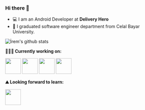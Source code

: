 ### Hi there 👋

- 💻 I am an Android Developer at **Delivery Hero**
- 📒 I graduated software engineer department from Celal Bayar University.

![İrem's github stats](https://github-readme-stats.vercel.app/api?username=iremcelikbilek&show_icons=true&line_height=30&theme=dark)


**👨🏻‍💻 Currently working on:** 

<code><a href="https://developer.android.com/" target="_blank"><img height="50" src="https://www.vectorlogo.zone/logos/android/android-ar21.svg"></a></code>
<code><a href="https://flutter.dev/" target="_blank"><img height="50" src="https://www.vectorlogo.zone/logos/flutterio/flutterio-ar21.svg"></a></code>
<code><a href="https://firebase.google.com/" target="_blank"><img height="50" src="https://www.vectorlogo.zone/logos/firebase/firebase-ar21.svg"></a></code>
<code><a href="https://www.sqlite.org/index.html" target="_blank"><img height="50" src="https://www.vectorlogo.zone/logos/sqlite/sqlite-ar21.svg"></a></code>




**⛰ Looking forward to learn:** 

<code><a href="https://golang.org/" target="_blank"><img height="50" src="https://www.vectorlogo.zone/logos/golang/golang-icon.svg"></a></code>


